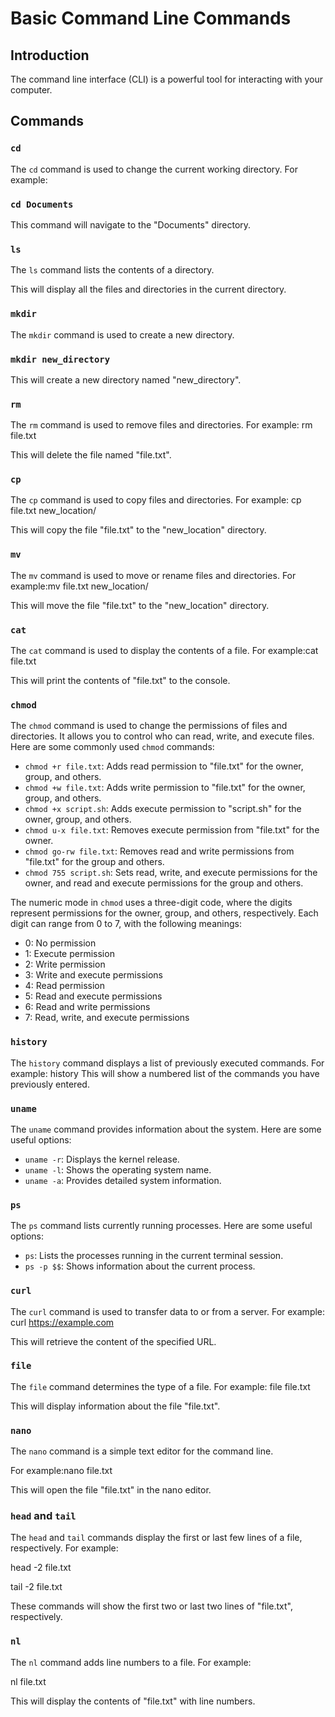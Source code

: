 # Basic Command Line Commands

## Introduction
The command line interface (CLI) is a powerful tool for interacting with your computer.

## Commands

### `cd`
The `cd` command is used to change the current working directory. For example:

### `cd Documents`
This command will navigate to the "Documents" directory.

### `ls`
The `ls` command lists the contents of a directory. 

This will display all the files and directories in the current directory.

### `mkdir`
The `mkdir` command is used to create a new directory. 

### `mkdir new_directory`
This will create a new directory named "new_directory".

### `rm`
The `rm` command is used to remove files and directories. 
For example: rm file.txt

This will delete the file named "file.txt".

### `cp`
The `cp` command is used to copy files and directories. For example: cp file.txt new_location/

This will copy the file "file.txt" to the "new_location" directory.

### `mv`
The `mv` command is used to move or rename files and directories. For example:mv file.txt new_location/

This will move the file "file.txt" to the "new_location" directory.

### `cat`
The `cat` command is used to display the contents of a file. For example:cat file.txt

This will print the contents of "file.txt" to the console.

### `chmod`

The `chmod` command is used to change the permissions of files and directories. It allows you to control who can read, write, and execute files. Here are some commonly used `chmod` commands:

- `chmod +r file.txt`: Adds read permission to "file.txt" for the owner, group, and others.
- `chmod +w file.txt`: Adds write permission to "file.txt" for the owner, group, and others.
- `chmod +x script.sh`: Adds execute permission to "script.sh" for the owner, group, and others.
- `chmod u-x file.txt`: Removes execute permission from "file.txt" for the owner.
- `chmod go-rw file.txt`: Removes read and write permissions from "file.txt" for the group and others.
- `chmod 755 script.sh`: Sets read, write, and execute permissions for the owner, and read and execute permissions for the group and others.

The numeric mode in `chmod` uses a three-digit code, where the digits represent permissions for the owner, group, and others, respectively. Each digit can range from 0 to 7, with the following meanings:
- 0: No permission
- 1: Execute permission
- 2: Write permission
- 3: Write and execute permissions
- 4: Read permission
- 5: Read and execute permissions
- 6: Read and write permissions
- 7: Read, write, and execute permissions


### `history`
The `history` command displays a list of previously executed commands. For example: history
This will show a numbered list of the commands you have previously entered.

### `uname`
The `uname` command provides information about the system. Here are some useful options:
- `uname -r`: Displays the kernel release.
- `uname -l`: Shows the operating system name.
- `uname -a`: Provides detailed system information.

### `ps`
The `ps` command lists currently running processes. Here are some useful options:
- `ps`: Lists the processes running in the current terminal session.
- `ps -p $$`: Shows information about the current process.

### `curl`
The `curl` command is used to transfer data to or from a server. For example:
curl https://example.com

This will retrieve the content of the specified URL.

### `file`
The `file` command determines the type of a file.
For example: file file.txt

This will display information about the file "file.txt".

### `nano`
The `nano` command is a simple text editor for the command line.

For example:nano file.txt


This will open the file "file.txt" in the nano editor.

### `head` and `tail`
The `head` and `tail` commands display the first or last few lines of a file, respectively. For example:

head -2 file.txt 

tail -2 file.txt

These commands will show the first two or last two lines of "file.txt", respectively.

### `nl`
The `nl` command adds line numbers to a file. For example:

nl file.txt

This will display the contents of "file.txt" with line numbers.





